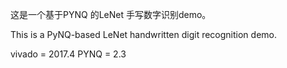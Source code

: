 这是一个基于PYNQ 的LeNet 手写数字识别demo。

This is a PyNQ-based LeNet handwritten digit recognition demo.


vivado = 2017.4
PYNQ = 2.3
